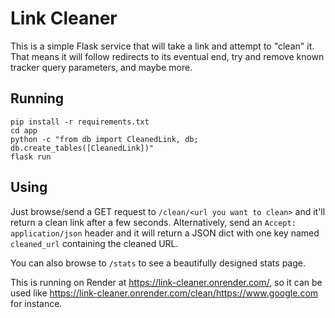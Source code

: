 # Link Cleaner
This is a simple Flask service that will take a link and attempt to "clean" it. That means it will follow redirects to its eventual end, try and remove known tracker query parameters, and maybe more.

## Running
```shell
pip install -r requirements.txt
cd app
python -c "from db import CleanedLink, db; db.create_tables([CleanedLink])"
flask run
```

## Using
Just browse/send a GET request to `/clean/<url you want to clean>` and it'll return a clean link after a few seconds. Alternatively, send an `Accept: application/json` header and it will return a JSON dict with one key named `cleaned_url` containing the cleaned URL.

You can also browse to `/stats` to see a beautifully designed stats page.

This is running on Render at https://link-cleaner.onrender.com/, so it can be used like https://link-cleaner.onrender.com/clean/https://www.google.com for instance.